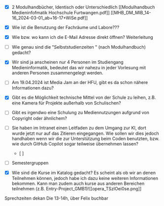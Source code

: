 - [x] 2 Modulhandbücher, Identisch oder Unterschiedlich [[Modulhandbuch Medieninfofmatik Hochschule Furtwangen.pdf]] [[MHB_DM_MIB_14-16_2024-03-01_ab+16-17+WiSe.pdf]]
	
- [x] Wie ist die Benutzung der Fachräume und Labore???
	
- [x] Wie bzw. wo kann ich die E-Mail Adresse direkt öffnen?
	Weiterleitung 
- [ ] Wie genau sind die "Selbststudienzeiten " (nach Modulhandbuch) gedacht? 
	
- [x] Wir sind ja anscheinen nur 4 Personen im Studiengang Medieninformatik, bedeutet das wir nahezu in jeder Vorlesung mit anderen Personen zusammengelegt werden.
	
- [ ] Am 19.04.2024 ist Media Jam an der HFU, gibt es da schon nähere Informationen dazu?
	
- [x] Gibt es die Möglichkeit technische Mittel von der Schule zu leihen, z.B. eine Kamera für Projekte außerhalb von Schulischen?
	
- [ ] Gibt es irgendwo eine Schulung zu Mediennutzungen aufgrund von Copyright oder ähnlichem?
	
- [ ] Sie haben im Intranet einen Leitfaden zu dem Umgang zur KI, dort wurde jetzt nur auf das Zitieren eingegangen. Wie sollen wir dies jedoch handhaben wenn wir die zur Unterstützung beim Coden benutzten, bzw. wie durch GitHub Copilot sogar teilweise übernehmen lassen?
	- [ ] 
- [ ] Semestergruppen
	
- [x] Wie sind die Kurse im Katalog gedacht? Es scheint als ob wir an denen Teilnehmen können, jedoch habe ich dazu keine weiteren Informationen bekommen. Kann man zudem auch kurse aus anderen Bereichen teilnehmen (z.B. Entry-Project_GMB1)![[opera_TSzlOei0se.png]]

Sprechzeiten dekan
Die 13-14h, über Felix buchbar 